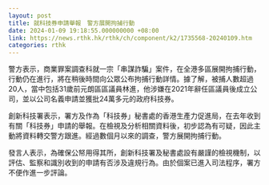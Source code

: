 ```yaml
---
layout: post
title: 就科技券申請舉報　警方展開拘捕行動
date: 2024-01-09 19:18:55.000000000 +08:00
link: https://news.rthk.hk/rthk/ch/component/k2/1735568-20240109.htm
categories: rthk
---
```


警方表示，商業罪案調查科就一宗「串謀詐騙」案件，在全港多區展開拘捕行動，行動仍在進行，將在稍後時間向公眾公布拘捕行動詳情。據了解，被捕人數超過20人，當中包括31歲前元朗區區議員林進，他涉嫌在2021年辭任區議員後成立公司，並以公司名義申請並獲批24萬多元的政府科技券。

創新科技署表示，署方及作為「科技券」秘書處的香港生產力促進局，在去年收到有關「科技券」申請的舉報。在檢視及分析相關資料後，初步認為有可疑，因此主動將資料轉交警方跟進。經過數個月以來的調查，警方展開拘捕行動。

發言人表示，為確保公帑用得其所，創新科技署及秘書處設有嚴謹的檢視機制，以評估、監察和識別收到的申請有否涉及違規行為。由於個案已進入司法程序，署方不便作進一步評論。
